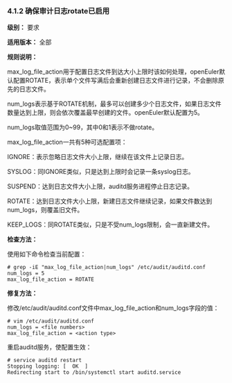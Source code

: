 ### 4.1.2 确保审计日志rotate已启用

**级别：** 要求

**适用版本：** 全部

**规则说明：** 

max_log_file_action用于配置日志文件到达大小上限时该如何处理，openEuler默认配置ROTATE，表示单个文件写满后会重新创建日志文件进行记录，不会删除原先的日志文件。

num_logs表示基于ROTATE机制，最多可以创建多少个日志文件，如果日志文件数量达到上限，则会依次覆盖最早创建的文件。openEuler默认配置为5。

num_logs取值范围为0~99，其中0和1表示不做rotate。

max_log_file_action一共有5种可选配置项：

IGNORE：表示忽略日志文件大小上限，继续在该文件上记录日志。

SYSLOG：同IGNORE类似，只是达到上限时会记录一条syslog日志。

SUSPEND：达到日志文件大小上限，auditd服务进程停止日志记录。

ROTATE：达到日志文件大小上限，新建日志文件继续记录，如果文件数达到num_logs，则覆盖旧文件。

KEEP_LOGS：同ROTATE类似，只是不受num_logs限制，会一直新建文件。

**检查方法：**

使用如下命令检查当前配置：

```
# grep -iE "max_log_file_action|num_logs" /etc/audit/auditd.conf
num_logs = 5
max_log_file_action = ROTATE
```

**修复方法：**

修改/etc/audit/auditd.conf文件中max_log_file_action和num_logs字段的值：

```
# vim /etc/audit/auditd.conf
num_logs = <file numbers>
max_log_file_action = <action type>
```

重启auditd服务，使配置生效：

```
# service auditd restart
Stopping logging: [  OK  ]
Redirecting start to /bin/systemctl start auditd.service
```